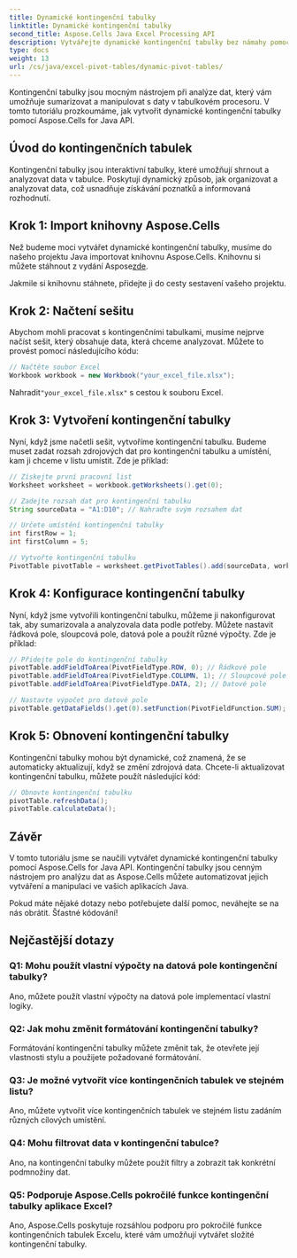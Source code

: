 ```yaml
---
title: Dynamické kontingenční tabulky
linktitle: Dynamické kontingenční tabulky
second_title: Aspose.Cells Java Excel Processing API
description: Vytvářejte dynamické kontingenční tabulky bez námahy pomocí Aspose.Cells for Java. Snadno analyzujte a sumarizujte data. Zvyšte své možnosti analýzy dat.
type: docs
weight: 13
url: /cs/java/excel-pivot-tables/dynamic-pivot-tables/
---
```


Kontingenční tabulky jsou mocným nástrojem při analýze dat, který vám umožňuje sumarizovat a manipulovat s daty v tabulkovém procesoru. V tomto tutoriálu prozkoumáme, jak vytvořit dynamické kontingenční tabulky pomocí Aspose.Cells for Java API.

## Úvod do kontingenčních tabulek

Kontingenční tabulky jsou interaktivní tabulky, které umožňují shrnout a analyzovat data v tabulce. Poskytují dynamický způsob, jak organizovat a analyzovat data, což usnadňuje získávání poznatků a informovaná rozhodnutí.

## Krok 1: Import knihovny Aspose.Cells

 Než budeme moci vytvářet dynamické kontingenční tabulky, musíme do našeho projektu Java importovat knihovnu Aspose.Cells. Knihovnu si můžete stáhnout z vydání Aspose[zde](https://releases.aspose.com/cells/java/).

Jakmile si knihovnu stáhnete, přidejte ji do cesty sestavení vašeho projektu.

## Krok 2: Načtení sešitu

Abychom mohli pracovat s kontingenčními tabulkami, musíme nejprve načíst sešit, který obsahuje data, která chceme analyzovat. Můžete to provést pomocí následujícího kódu:

```java
// Načtěte soubor Excel
Workbook workbook = new Workbook("your_excel_file.xlsx");
```

 Nahradit`"your_excel_file.xlsx"` s cestou k souboru Excel.

## Krok 3: Vytvoření kontingenční tabulky

Nyní, když jsme načetli sešit, vytvoříme kontingenční tabulku. Budeme muset zadat rozsah zdrojových dat pro kontingenční tabulku a umístění, kam ji chceme v listu umístit. Zde je příklad:

```java
// Získejte první pracovní list
Worksheet worksheet = workbook.getWorksheets().get(0);

// Zadejte rozsah dat pro kontingenční tabulku
String sourceData = "A1:D10"; // Nahraďte svým rozsahem dat

// Určete umístění kontingenční tabulky
int firstRow = 1;
int firstColumn = 5;

// Vytvořte kontingenční tabulku
PivotTable pivotTable = worksheet.getPivotTables().add(sourceData, worksheet.getCells().get(firstRow, firstColumn), "PivotTable1");
```

## Krok 4: Konfigurace kontingenční tabulky

Nyní, když jsme vytvořili kontingenční tabulku, můžeme ji nakonfigurovat tak, aby sumarizovala a analyzovala data podle potřeby. Můžete nastavit řádková pole, sloupcová pole, datová pole a použít různé výpočty. Zde je příklad:

```java
// Přidejte pole do kontingenční tabulky
pivotTable.addFieldToArea(PivotFieldType.ROW, 0); // Řádkové pole
pivotTable.addFieldToArea(PivotFieldType.COLUMN, 1); // Sloupcové pole
pivotTable.addFieldToArea(PivotFieldType.DATA, 2); // Datové pole

// Nastavte výpočet pro datové pole
pivotTable.getDataFields().get(0).setFunction(PivotFieldFunction.SUM);
```

## Krok 5: Obnovení kontingenční tabulky

Kontingenční tabulky mohou být dynamické, což znamená, že se automaticky aktualizují, když se změní zdrojová data. Chcete-li aktualizovat kontingenční tabulku, můžete použít následující kód:

```java
// Obnovte kontingenční tabulku
pivotTable.refreshData();
pivotTable.calculateData();
```

## Závěr

V tomto tutoriálu jsme se naučili vytvářet dynamické kontingenční tabulky pomocí Aspose.Cells for Java API. Kontingenční tabulky jsou cenným nástrojem pro analýzu dat as Aspose.Cells můžete automatizovat jejich vytváření a manipulaci ve vašich aplikacích Java.

Pokud máte nějaké dotazy nebo potřebujete další pomoc, neváhejte se na nás obrátit. Šťastné kódování!

## Nejčastější dotazy

### Q1: Mohu použít vlastní výpočty na datová pole kontingenční tabulky?

Ano, můžete použít vlastní výpočty na datová pole implementací vlastní logiky.

### Q2: Jak mohu změnit formátování kontingenční tabulky?

Formátování kontingenční tabulky můžete změnit tak, že otevřete její vlastnosti stylu a použijete požadované formátování.

### Q3: Je možné vytvořit více kontingenčních tabulek ve stejném listu?

Ano, můžete vytvořit více kontingenčních tabulek ve stejném listu zadáním různých cílových umístění.

### Q4: Mohu filtrovat data v kontingenční tabulce?

Ano, na kontingenční tabulky můžete použít filtry a zobrazit tak konkrétní podmnožiny dat.

### Q5: Podporuje Aspose.Cells pokročilé funkce kontingenční tabulky aplikace Excel?

Ano, Aspose.Cells poskytuje rozsáhlou podporu pro pokročilé funkce kontingenčních tabulek Excelu, které vám umožňují vytvářet složité kontingenční tabulky.